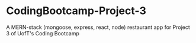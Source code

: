 # CodingBootcamp-Project-3
A MERN-stack (mongoose, express, react, node) restaurant app for Project 3 of UofT's Coding Bootcamp
